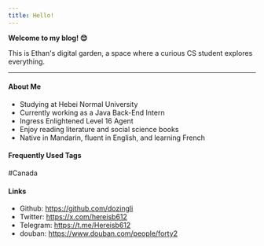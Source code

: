 ```yaml
---
title: Hello!
---
```

**Welcome to my blog! 😊**

This is Ethan's digital garden, a space where a curious CS student explores everything.

---

#### About Me

- Studying at Hebei Normal University
- Currently working as a Java Back-End Intern
- Ingress Enlightened Level 16 Agent
- Enjoy reading literature and social science books
- Native in Mandarin, fluent in English, and learning French

#### Frequently Used Tags

#Canada 

#### Links

- Github: https://github.com/dozingli
- Twitter: https://x.com/hereisb612
- Telegram: https://t.me/Hereisb612
- douban: https://www.douban.com/people/forty2